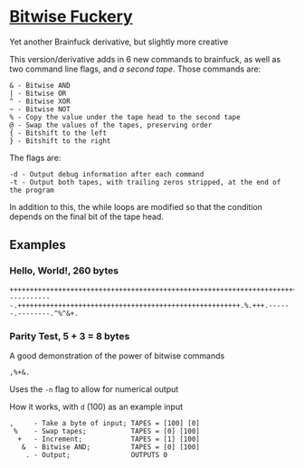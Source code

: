 # [Bitwise Fuckery](https://github.com/cairdcoinheringaahing/Bitwise-Fuckery)

Yet another Brainfuck derivative, but slightly more creative


This version/derivative adds in 6 new commands to brainfuck, as well as two command line flags, and *a second tape*. Those commands are:

    & - Bitwise AND
    | - Bitwise OR
    ^ - Bitwise XOR
    ~ - Bitwise NOT
    % - Copy the value under the tape head to the second tape
    @ - Swap the values of the tapes, preserving order
    { - Bitshift to the left
    } - Bitshift to the right
    
The flags are:

	-d - Output debug information after each command
	-t - Output both tapes, with trailing zeros stripped, at the end of the program

In addition to this, the while loops are modified so that the condition depends on the final bit of the tape head.


## Examples

### Hello, World!, 260 bytes

    ++++++++++++++++++++++++++++++++++++++++++++++++++++++++++++++++++++++++.+++++++++++++++++++++++++++++.+++++++..+++.%++++++++++++++++++++++++++++++++++++++++++++.------------.+++++++++++++++++++++++++++++++++++++++++++++++++++++++.%.+++.------.--------.^%^&+.
    
### Parity Test, 5 + 3 = 8 bytes

A good demonstration of the power of bitwise commands

    ,%+&.
    
Uses the `-n` flag to allow for numerical output
    
How it works, with `d` (100) as an example input

    ,     - Take a byte of input; TAPES = [100] [0]
     %    - Swap tapes;           TAPES = [0] [100]
      +   - Increment;            TAPES = [1] [100]
       &  - Bitwise AND;          TAPES = [0] [100]
        . - Output;               OUTPUTS 0
